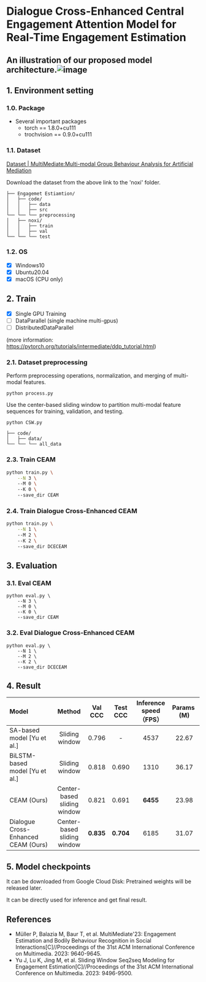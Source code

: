 # Dialogue Cross-Enhanced Central Engagement Attention Model for Real-Time Engagement Estimation

## An illustration of our proposed model architecture.![image](src/backbone.png)

## 1. Environment setting

### 1.0. Package

* Several important packages
  - torch == 1.8.0+cu111
  - trochvision == 0.9.0+cu111

### 1.1. Dataset

[Dataset | MultiMediate:Multi-modal Group Behaviour Analysis for Artificial Mediation](https://multimediate-challenge.org/datasets/Dataset_NoXi/)

Download the dataset from the above link to the 'noxi' folder.

```
├── Engagemet Estiamtion/
│   ├── code/
│   │   ├── data
│   │   ├── src
└── └── └── preprocessing
│   ├── noxi/
│   │   ├── train
│   │   ├── val
└── └── └── test
```

### 1.2. OS

- [x] Windows10
- [x] Ubuntu20.04
- [x] macOS (CPU only)

## 2. Train

- [x] Single GPU Training
- [ ] DataParallel (single machine multi-gpus)
- [ ] DistributedDataParallel

(more information: https://pytorch.org/tutorials/intermediate/ddp_tutorial.html)

### 2.1. Dataset preprocessing

Perform preprocessing operations, normalization, and merging of multi-modal features.

```shell
python process.py
```

Use the center-based sliding window to partition multi-modal feature sequences for training, validation, and testing.

```shell
python CSW.py
```

```
├── code/
│   ├── data/
└── └── └── all_data
```

### 2.3. Train CEAM

```sh
python train.py \
    --N 3 \
    --M 0 \
    --K 0 \
    --save_dir CEAM
```

### 2.4. Train Dialogue Cross-Enhanced CEAM

```sh
python train.py \
    --N 1 \
    --M 2 \
    --K 2 \
    --save_dir DCECEAM
```

## 3. Evaluation

### 3.1. Eval CEAM

```shell
python eval.py \
    --N 3 \
    --M 0 \
    --K 0 \
    --save_dir CEAM
```

### 3.2. Eval Dialogue Cross-Enhanced CEAM

```shell
python eval.py \
    --N 1 \
    --M 2 \
    --K 2 \
    --save_dir DCECEAM
```

## 4. Result

| Model                               | Method                      | Val CCC   | Test CCC  | Inference speed （FPS） | Params  (M) |
|:----------------------------------- |:---------------------------:|:---------:|:---------:|:---------------------:|:-----------:|
| SA-based model [Yu et al.]          | Sliding window              | 0.796     | -         | 4537                  | 22.67       |
| BiLSTM-based model [Yu et al.]      | Sliding window              | 0.818     | 0.690     | 1310                  | 36.17       |
| CEAM (Ours)                         | Center-based sliding window | 0.821     | 0.691     | **6455**              | 23.98       |
| Dialogue Cross-Enhanced CEAM (Ours) | Center-based sliding window | **0.835** | **0.704** | 6185                  | 31.07       |

## 5. Model checkpoints

It can be downloaded from Google Cloud Disk:  Pretrained weights will be released later.

It can be directly used for inference and get final result.

## References

- Müller P, Balazia M, Baur T, et al. MultiMediate'23: Engagement Estimation and Bodily Behaviour Recognition in Social Interactions[C]//Proceedings of the 31st ACM International Conference on Multimedia. 2023: 9640-9645.
- Yu J, Lu K, Jing M, et al. Sliding Window Seq2seq Modeling for Engagement Estimation[C]//Proceedings of the 31st ACM International Conference on Multimedia. 2023: 9496-9500.
